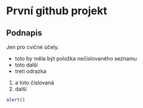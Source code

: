 # První github projekt
## Podnapis
Jen pro cvičné účely.
- toto by měla být položka nečíslovaného seznamu
- toto další
- treti odrazka

1. a toto číslovaná
2. další

```js
alert()
```

